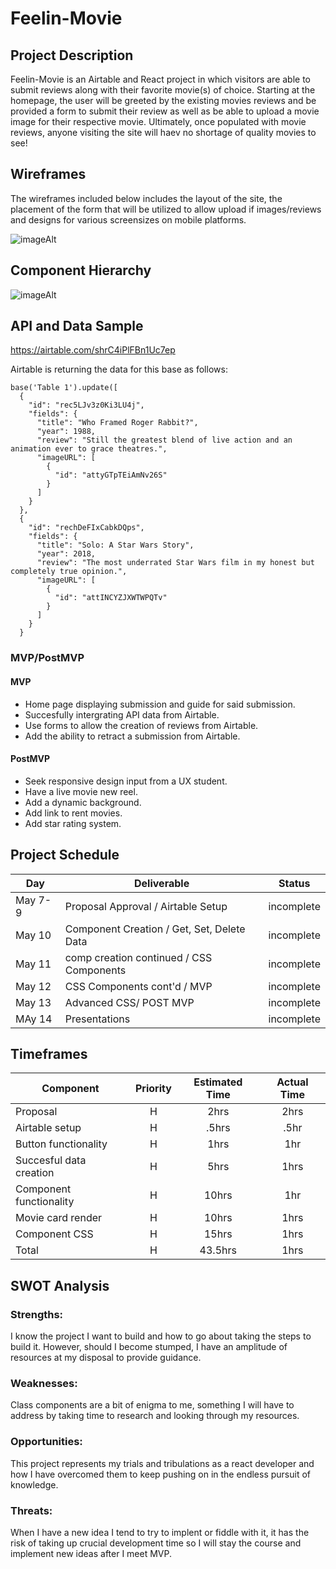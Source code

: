 # Feelin-Movie


## Project Description

Feelin-Movie is an Airtable and React project in which visitors are able to submit reviews along with their favorite movie(s) of choice. Starting at the homepage, the user will be greeted by the existing movies reviews and be provided a form to submit their review as well as be able to upload a movie image for their respective movie. Ultimately, once populated with movie reviews, anyone visiting the site will haev no shortage of quality movies to see!

## Wireframes

The wireframes included below includes the layout of the site, the placement of the form that will be utilized to allow upload if images/reviews and designs for various screensizes on mobile platforms. 

![imageAlt](https://i.imgur.com/k56H9IK.png)

## Component Hierarchy

![imageAlt]()

## API and Data Sample

https://airtable.com/shrC4iPlFBn1Uc7ep

Airtable is returning the data for this base as follows:

```
base('Table 1').update([
  {
    "id": "rec5LJv3z0Ki3LU4j",
    "fields": {
      "title": "Who Framed Roger Rabbit?",
      "year": 1988,
      "review": "Still the greatest blend of live action and an animation ever to grace theatres.",
      "imageURL": [
        {
          "id": "attyGTpTEiAmNv26S"
        }
      ]
    }
  },
  {
    "id": "rechDeFIxCabkDQps",
    "fields": {
      "title": "Solo: A Star Wars Story",
      "year": 2018,
      "review": "The most underrated Star Wars film in my honest but completely true opinion.",
      "imageURL": [
        {
          "id": "attINCYZJXWTWPQTv"
        }
      ]
    }
  }
```

### MVP/PostMVP

#### MVP

- Home page displaying submission and guide for said submission.
- Succesfully intergrating API data from Airtable.
- Use forms to allow the creation of reviews from Airtable.
- Add the ability to retract a submission from Airtable.

#### PostMVP

- Seek responsive design input from a UX student.
- Have a live movie new reel.
- Add a dynamic background.
- Add link to rent movies.
- Add star rating system.

## Project Schedule

| Day      | Deliverable                                | Status   |
| -------- | ------------------------------------------ | -------- |
| May 7-9  | Proposal Approval / Airtable Setup          | incomplete |
| May 10   | Component Creation / Get, Set, Delete Data | incomplete |
| May 11   | comp creation continued / CSS Components   | incomplete |
| May 12   | CSS Components cont'd / MVP                 | incomplete |
| May 13   | Advanced CSS/ POST MVP                     | incomplete |
| MAy 14   | Presentations                              | incomplete |

## Timeframes

| Component                 | Priority | Estimated Time | Actual Time    | 
| ------------------------- | :------: | :------------: | :------------: |  
| Proposal                  |    H     |      2hrs      |     2hrs       |        
| Airtable setup            |    H     |     .5hrs      |     .5hr       |        
| Button functionality      |    H     |      1hrs      |     1hr        |         
| Succesful data creation   |    H     |      5hrs      |     1hrs       |               
| Component functionality   |    H     |      10hrs     |     1hr        |         
| Movie card render         |    H     |      10hrs     |     1hrs       |             
| Component CSS             |    H     |      15hrs     |     1hrs       |        
| Total                     |    H     |    43.5hrs     |     1hrs       |      

## SWOT Analysis

### Strengths:

I know the project I want to build and how to go about taking the steps to build it. However, should I become stumped, I have an amplitude of resources at my disposal to provide guidance.  

### Weaknesses:

Class components are a bit of enigma to me, something I will have to address by taking time to research and looking through my resources. 
### Opportunities:

This project represents my trials and tribulations as a react developer and how I have overcomed them to keep pushing on in the endless pursuit of knowledge.

### Threats:

When I have a new idea I tend to try to implent or fiddle with it, it has the risk of taking up crucial development time so I will stay the course and implement new ideas after I meet MVP. 
